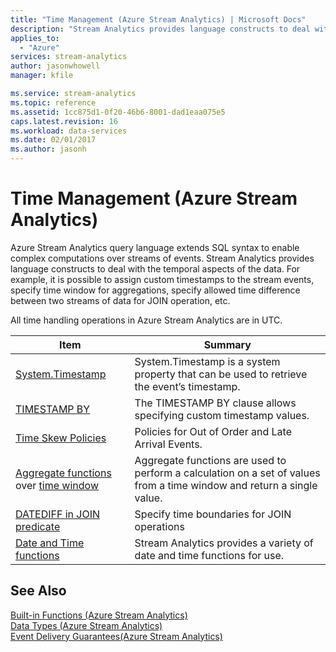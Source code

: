 ```yaml
---
title: "Time Management (Azure Stream Analytics) | Microsoft Docs"
description: "Stream Analytics provides language constructs to deal with the temporal aspects of the data."
applies_to: 
  - "Azure"
services: stream-analytics
author: jasonwhowell
manager: kfile

ms.service: stream-analytics
ms.topic: reference
ms.assetid: 1cc875d1-0f20-46b6-8001-dad1eaa075e5
caps.latest.revision: 16
ms.workload: data-services
ms.date: 02/01/2017
ms.author: jasonh
---
```

# Time Management (Azure Stream Analytics)
  Azure Stream Analytics query language extends SQL syntax to enable complex computations over streams of events. Stream Analytics provides language constructs to deal with the temporal aspects of the data. For example, it is possible to assign custom timestamps to the stream events, specify time window for aggregations, specify allowed time difference between two streams of data for JOIN operation, etc.  
 
 All time handling operations in Azure Stream Analytics are in UTC.
 
 
|Item|Summary|  
|----------|-------------|  
|[System.Timestamp](system-timestamp-stream-analytics.md)|System.Timestamp is a system property that can be used to retrieve the event’s timestamp.|  
|[TIMESTAMP BY](timestamp-by-azure-stream-analytics.md)|The TIMESTAMP BY clause allows specifying custom timestamp values.|  
|[Time Skew Policies](time-skew-policies-azure-stream-analytics.md)|Policies for Out of Order and Late Arrival Events.|  
|[Aggregate functions](aggregate-functions-azure-stream-analytics.md) over [time window](windowing-azure-stream-analytics.md)|Aggregate functions are used to perform a calculation on a set of values from a time window and return a single value.|  
|[DATEDIFF in JOIN predicate](join-azure-stream-analytics.md)|Specify time boundaries for JOIN operations|  
|[Date and Time functions](date-and-time-functions-azure-stream-analytics.md)|Stream Analytics provides a variety of date and time functions for use.|  
  
## See Also  
 [Built-in Functions &#40;Azure Stream Analytics&#41;](built-in-functions-azure-stream-analytics.md)   
 [Data Types &#40;Azure Stream Analytics&#41;](data-types-azure-stream-analytics.md)   
 [Event Delivery Guarantees&#40;Azure Stream Analytics&#41;](event-delivery-guarantees-azure-stream-analytics.md)  
  
  
